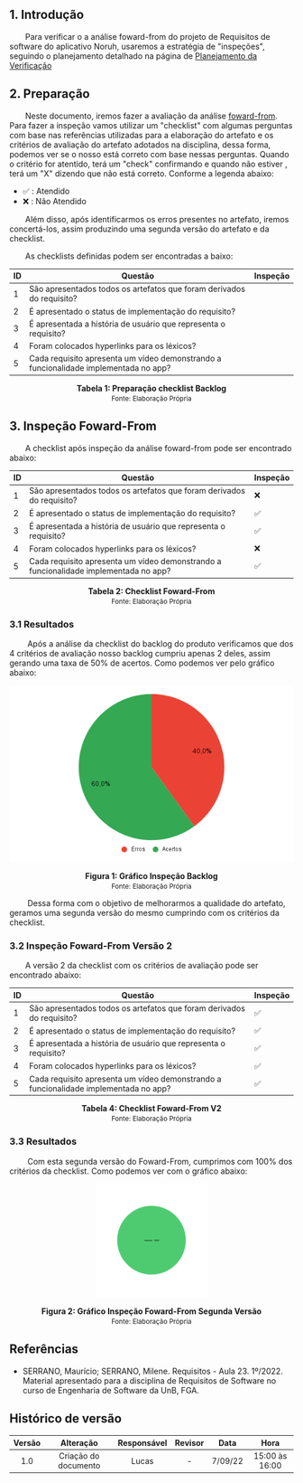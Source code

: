 ## 1. Introdução

&emsp;&emsp;Para verificar o a análise foward-from do projeto de Requisitos de software do aplicativo Noruh, usaremos a estratégia de "inspeções", seguindo o planejamento detalhado na página de [Planejamento da Verificação](../verificacao/planejamento.md)

## 2. Preparação

&emsp;&emsp;Neste documento, iremos fazer a avaliação da análise [foward-from](../../pos-rastreabilidade/forward-from.md). Para fazer a inspeção vamos utilizar um "checklist" com algumas perguntas com base nas referências utilizadas para a elaboração do artefato e os critérios de avaliação do artefato adotados na disciplina, dessa forma, podemos ver se o nosso está correto com base nessas perguntas. Quando o critério for atentido, terá um "check" confirmando e quando não estiver , terá um "X" dizendo que não está correto. Conforme a legenda abaixo:

- ✅ : Atendido
- ❌ : Não Atendido

&emsp;&emsp;Além disso, após identificarmos os erros presentes no artefato, iremos concertá-los, assim produzindo uma segunda versão do artefato e da checklist.

&emsp;&emsp;As checklists definidas podem ser encontradas a baixo:

<center>

|ID|Questão| Inspeção |
|-----------|-------------|-------------|
| 1 |São apresentados todos os artefatos que foram derivados do requisito? ||
| 2 |É apresentado o status de implementação do requisito?||
| 3 |É apresentada a história de usuário que representa o requisito? ||
| 4 |Foram colocados hyperlinks para os léxicos?||
| 5 |Cada requisito apresenta um vídeo demonstrando a funcionalidade implementada no app?||

</center>

<figcaption align='center'>
    <b>Tabela 1: Preparação checklist Backlog </b>
    <br><small> Fonte: Elaboração Própria </small>
</figcaption>

## 3. Inspeção Foward-From 
&emsp;&emsp;A checklist após inspeção da análise foward-from pode ser encontrado abaixo:

|ID|Questão| Inspeção |
|-----------|-------------|-------------|
| 1 |São apresentados todos os artefatos que foram derivados do requisito? |❌|
| 2 |É apresentado o status de implementação do requisito?|✅|
| 3 |É apresentada a história de usuário que representa o requisito? |✅|
| 4 |Foram colocados hyperlinks para os léxicos?|❌|
| 5 |Cada requisito apresenta um vídeo demonstrando a funcionalidade implementada no app?|✅|


<figcaption align='center'>
    <b>Tabela 2: Checklist Foward-From </b>
    <br><small> Fonte: Elaboração Própria </small>
</figcaption>

### 3.1 Resultados
&emsp;&emsp; Após a análise da checklist do backlog do produto verificamos que dos 4 critérios de avaliação nosso backlog cumpriu apenas 2 deles, assim gerando uma taxa de 50% de acertos. Como podemos ver pelo gráfico abaixo:

<center>

![Grafico](../../assets/verificacao/chart.png)

</center>

<figcaption align='center'>
    <b>Figura 1: Gráfico Inspeção Backlog </b>
    <br><small> Fonte: Elaboração Própria </small>
</figcaption>

&emsp;&emsp; Dessa forma com o objetivo de melhorarmos a qualidade do artefato, geramos uma segunda versão do mesmo cumprindo com os critérios da checklist.

### 3.2 Inspeção Foward-From Versão 2
&emsp;&emsp;A versão 2 da checklist com os critérios de avaliação pode ser encontrado abaixo:

|ID|Questão| Inspeção |
|-----------|-------------|-------------|
| 1 |São apresentados todos os artefatos que foram derivados do requisito? |✅|
| 2 |É apresentado o status de implementação do requisito?|✅|
| 3 |É apresentada a história de usuário que representa o requisito? |✅|
| 4 |Foram colocados hyperlinks para os léxicos?|✅|
| 5 |Cada requisito apresenta um vídeo demonstrando a funcionalidade implementada no app?|✅|

<figcaption align='center'>
    <b>Tabela 4: Checklist Foward-From V2 </b>
    <br><small> Fonte: Elaboração Própria </small>
</figcaption>

### 3.3 Resultados
&emsp;&emsp; Com esta segunda versão do Foward-From, cumprimos com 100% dos critérios da checklist. Como podemos ver com o gráfico abaixo:

<center>

![Grafico](../../assets/verificacao/graficoInspecaoBacklogV2.png)

</center>

<figcaption align='center'>
    <b>Figura 2: Gráfico Inspeção Foward-From Segunda Versão </b>
    <br><small> Fonte: Elaboração Própria </small>
</figcaption>

## Referências
- SERRANO, Maurício; SERRANO, Milene. Requisitos - Aula 23. 1º/2022. Material apresentado para a disciplina de Requisitos de Software no curso de Engenharia de Software da UnB, FGA.


## Histórico de versão
| Versão |      Alteração      | Responsável |           Revisor            |   Data   | Hora  |
| :----: | :-----------------: | :---------: | :--------------------------: | :------: | :------: |
|  1.0   |      Criação do documento          |    Lucas   |-               | 7/09/22 |15:00 às 16:00 |